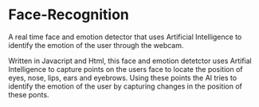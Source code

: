 # Face-Recognition

A real time face and emotion detector that uses Artificial Intelligence to identify the emotion of the user through the webcam.

Written in Javacript and Html, this face and emotion detetctor uses Artifial Intelligence to capture points 
on the users face to locate the position of eyes, nose, lips, ears and eyebrows. Using these points the 
AI tries to identify the emotion of the user by capturing changes in the position of these ponts.
